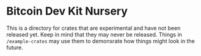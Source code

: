 # Bitcoin Dev Kit Nursery

This is a directory for crates that are experimental and have not been released yet.
Keep in mind that they may never be released.
Things in `/example-crates` may use them to demonsrate how things might look in the future.
